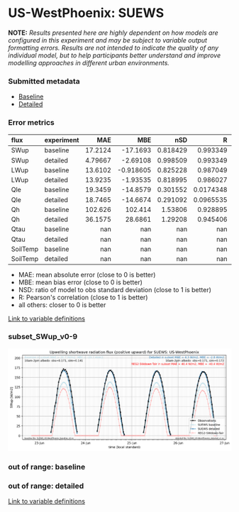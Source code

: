 # US-WestPhoenix: SUEWS

**NOTE:** *Results presented here are highly dependent on how models are configured in this experiment and may be subject to variable output formatting errors. Results are not intended to indicate the quality of any individual model, but to help participants better understand and improve modelling approaches in different urban environments.*

### Submitted metadata

- [Baseline](SUEWS_US-WestPhoenix_baseline_attrs.md)
- [Detailed](SUEWS_US-WestPhoenix_detailed_attrs.md)

### Error metrics

| flux     | experiment   |       MAE |        MBE |        nSD |           R |        5th |      95th |      RMSE |      cRMSE |       AMBE |        1-nSD |          1-R |   nSkewness |   nKurtosis |     Overlap |
|:---------|:-------------|----------:|-----------:|-----------:|------------:|-----------:|----------:|----------:|-----------:|-----------:|-------------:|-------------:|------------:|------------:|------------:|
| SWup     | baseline     |  17.2124  | -17.1693   |   0.818429 |   0.993349  |   2.82769  |  31.4463  |  20.264   |   0.209414 |  17.1693   |   0.181571   |   0.00665067 |    0.152669 |   0.0081525 |   0.118892  |
| SWup     | detailed     |   4.79667 |  -2.69108  |   0.998509 |   0.993349  |   2.05884  |   1.84033 |   6.50635 |   0.115255 |   2.69108  |   0.00149159 |   0.00665067 |    0.152669 |   0.0081525 |   0.0699414 |
| LWup     | baseline     |  13.6102  |  -0.918605 |   0.825228 |   0.987049  |  11.689    |  33.6763  |  17.7485  |   0.22786  |   0.918605 |   0.174772   |   0.0129511  |    0.498227 |   0.382677  |   0.0944498 |
| LWup     | detailed     |  13.9235  |  -1.93535  |   0.818995 |   0.986027  |  11.2937   |  36.0892  |  18.452   |   0.235902 |   1.93535  |   0.181005   |   0.0139725  |    0.516884 |   0.401947  |   0.0946863 |
| Qle      | baseline     |  19.3459  | -14.8579   |   0.301552 |   0.0174348 |   3.81566  |  59.4886  |  31.9243  |   1.03943  |  14.8579   |   0.698448   |   0.982565   |    4.28387  |  23.5088    |   0.476908  |
| Qle      | detailed     |  18.7465  | -14.6674   |   0.291092 |   0.0965535 |   3.81571  |  55.0255  |  31.2279  |   1.01416  |  14.6674   |   0.708908   |   0.903447   |    1.63119  |   4.77788   |   0.49887   |
| Qh       | baseline     | 102.626   | 102.414    |   1.53806  |   0.928895  |  35.564    | 184.143   | 121.25    |   0.712904 | 102.414    |   0.538059   |   0.0711055  |    0.432932 |   1.72817   |   0.549802  |
| Qh       | detailed     |  36.1575  |  28.6861   |   1.29208  |   0.945406  |   0.278392 |  77.2531  |  51.9563  |   0.475805 |  28.6861   |   0.292083   |   0.054594   |    0.280653 |   1.35564   |   0.257617  |
| Qtau     | baseline     | nan       | nan        | nan        | nan         | nan        | nan       | nan       | nan        | nan        | nan          | nan          |  nan        | nan         | nan         |
| Qtau     | detailed     | nan       | nan        | nan        | nan         | nan        | nan       | nan       | nan        | nan        | nan          | nan          |  nan        | nan         | nan         |
| SoilTemp | baseline     | nan       | nan        | nan        | nan         | nan        | nan       | nan       | nan        | nan        | nan          | nan          |  nan        | nan         | nan         |
| SoilTemp | detailed     | nan       | nan        | nan        | nan         | nan        | nan       | nan       | nan        | nan        | nan          | nan          |  nan        | nan         | nan         |

 - MAE: mean absolute error (close to 0 is better)
 - MBE: mean bias error (close to 0 is better)
 - NSD: ratio of model to obs standard deviation (close to 1 is better)
 - R: Pearson's correlation (close to 1 is better)
 - all others: closer to 0 is better

[Link to variable definitions](../modelattrs/variable_definitions.md)

### <a name="subset_swup_v0-9"></a>subset_SWup_v0-9
[![SUEWS_US-WestPhoenix_subset_SWup_v0-9.png](SUEWS_US-WestPhoenix_subset_SWup_v0-9.png)](SUEWS_US-WestPhoenix_subset_SWup_v0-9.png)

### out of range: baseline


### out of range: detailed



[Link to variable definitions](../modelattrs/variable_definitions.md)

